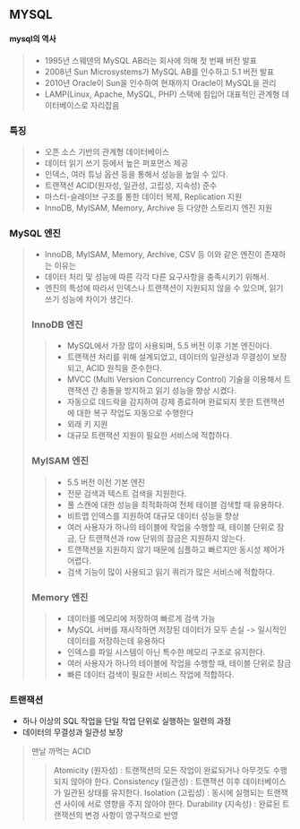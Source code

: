 ## MYSQL
#### mysql의 역사
> * 1995년 스웨덴의 MySQL AB라는 회사에 의해 첫 번째 버전 발표
> * 2008년 Sun Microsystems가 MySQL AB를 인수하고 5.1 버전 발표
> * 2010년 Oracle이 Sun을 인수하여 현재까지 Oracle이 MySQL을 관리
> * LAMP(Linux, Apache, MySQL, PHP) 스택에 힘입어 대표적인 관계형 데이터베이스로 자리잡음

### 특징
> * 오픈 소스 기반의 관계형 데이터베이스 
> * 데이터 읽기 쓰기 등에서 높은 퍼포먼스 제공
> * 인덱스, 여러 튜닝 옵션 등을 통해서 성능을 높일 수 있다.
> * 트랜잭션 ACID(원자성, 일관성, 고립성, 지속성) 준수
> * 마스터-슬레이브 구조를 통한 데이터 복제, Replication 지원
> * InnoDB, MyISAM, Memory, Archive 등 다양한 스토리지 엔진 지원

### MySQL 엔진
> * InnoDB, MyISAM, Memory, Archive, CSV 등 이와 같은 엔진이 존재하는 이유는
> * 데이터 처리 및 성능에 따른 각각 다른 요구사항을 충족시키기 위해서.
> * 엔진의 특성에 따라서 인덱스나 트랜잭션이 지원되지 않을 수 있으며, 읽기 쓰기 성능에 차이가 생긴다.  
> ### InnoDB 엔진
> > * MySQL에서 가장 많이 사용되며, 5.5 버전 이후 기본 엔진이다.
> > * 트랜잭션 처리를 위해 설계되었고, 데이터의 일관성과 무결성이 보장되고, ACID 원칙을 준수한다.
> > * MVCC (Multi Version Concurrency Control) 기술을 이용해서 트랜잭션 간 충돌을 방지하고 읽기 성능을 향상 시켰다.
> > * 자동으로 데드락을 감지하여 강제 종료하며 완료되지 못한 트랜잭션에 대한 복구 작업도 자동으로 수행한다
> > * 외래 키 지원
> > * 대규모 트랜잭션 지원이 필요한 서비스에 적합하다.
> ### MyISAM 엔진
> > * 5.5 버전 이전 기본 엔진
> > * 전문 검색과 텍스트 검색을 지원한다.
> > * 풀 스캔에 대한 성능을 최적화하여 전체 테이블 검색할 때 유용하다.
> > * 비트맵 인덱스를 지원하여 대규모 데이터 성능을 향상
> > * 여러 사용자가 하나의 테이블에 작업을 수행할 때, 테이블 단위로 잠금, 단 트랜잭션과 row 단위의 잠금은 지원하지 않는다.
> > * 트랜잭션을 지원하지 않기 때문에 심플하고 빠르지만 동시성 제어가 어렵다.
> > * 검색 기능이 많이 사용되고 읽기 쿼리가 많은 서비스에 적합하다.
> ### Memory 엔진
> > * 데이터를 메모리에 저장하여 빠르게 검색 가능
> > * MySQL 서버를 재시작하면 저장된 데이터가 모두 손실 -> 일시적인 데이터를 저장하는데 유용하다
> > * 인덱스를 파일 시스템이 아닌 특수한 메모리 구조로 유지한다.
> > * 여러 사용자가 하나의 테이블에 작업을 수행할 때, 테이블 단위로 잠금
> > * 빠른 데이터 검색이 필요한 서비스 작업에 적합하다. 

### 트랜잭션
* 하나 이상의 SQL 작업을 단일 작업 단위로 실행하는 일련의 과정
* 데이터의 무결성과 일관성 보장
> 맨날 까먹는 ACID 
> > Atomicity (원자성) : 트랜잭션의 모든 작업이 완료되거나 아무것도 수행되지 않아야 한다.
> > Consistency (일관성) : 트랜잭션 이후 데이터베이스가 일관된 상태를 유지한다.
> > Isolation (고립성) : 동시에 실행되는 트랜잭션 사이에 서로 영향을 주지 않아야 한다.
> > Durability (지속성) : 완료된 트랜잭션의 변경 사항이 영구적으로 반영

